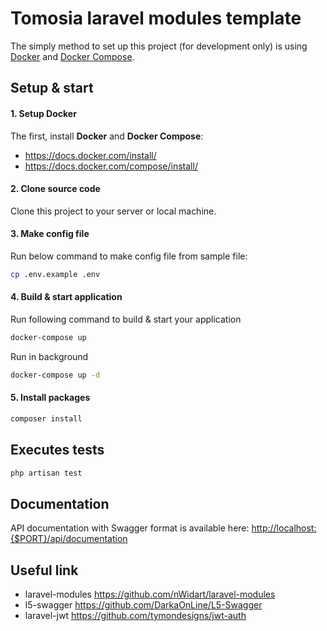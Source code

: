 # Tomosia laravel modules template

The simply method to set up this project (for development only) is using [Docker](https://docs.docker.com/) and [Docker Compose](https://docs.docker.com/compose/).

## Setup & start
#### 1. Setup Docker
The first, install **Docker** and **Docker Compose**:

- https://docs.docker.com/install/
- https://docs.docker.com/compose/install/

#### 2. Clone source code

Clone this project to your server or local machine.

#### 3. Make config file

Run below command to make config file from sample file:

```bash
cp .env.example .env
```

#### 4. Build & start application
Run following command to build & start your application

```bash
docker-compose up
```

Run in background

```bash
docker-compose up -d
```

#### 5. Install packages

```bash
composer install
```

## Executes tests
```bash
php artisan test
```

## Documentation
API documentation with Swagger format is available here: [http://localhost:{$PORT}/api/documentation](http://localhost:8080/api/documentation)

## Useful link
- laravel-modules https://github.com/nWidart/laravel-modules
- l5-swagger https://github.com/DarkaOnLine/L5-Swagger
- laravel-jwt https://github.com/tymondesigns/jwt-auth
